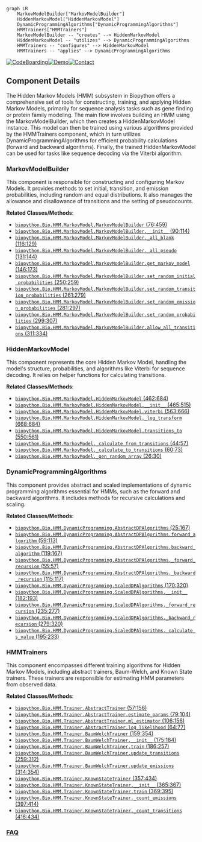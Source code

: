 ```mermaid
graph LR
    MarkovModelBuilder["MarkovModelBuilder"]
    HiddenMarkovModel["HiddenMarkovModel"]
    DynamicProgrammingAlgorithms["DynamicProgrammingAlgorithms"]
    HMMTrainers["HMMTrainers"]
    MarkovModelBuilder -- "creates" --> HiddenMarkovModel
    HiddenMarkovModel -- "utilizes" --> DynamicProgrammingAlgorithms
    HMMTrainers -- "configures" --> HiddenMarkovModel
    HMMTrainers -- "applies" --> DynamicProgrammingAlgorithms
```
[![CodeBoarding](https://img.shields.io/badge/Generated%20by-CodeBoarding-9cf?style=flat-square)](https://github.com/CodeBoarding/CodeBoarding)[![Demo](https://img.shields.io/badge/Try%20our-Demo-blue?style=flat-square)](https://www.codeboarding.org/demo)[![Contact](https://img.shields.io/badge/Contact%20us%20-%20contact@codeboarding.org-lightgrey?style=flat-square)](mailto:contact@codeboarding.org)

## Component Details

The Hidden Markov Models (HMM) subsystem in Biopython offers a comprehensive set of tools for constructing, training, and applying Hidden Markov Models, primarily for sequence analysis tasks such as gene finding or protein family modeling. The main flow involves building an HMM using the MarkovModelBuilder, which then creates a HiddenMarkovModel instance. This model can then be trained using various algorithms provided by the HMMTrainers component, which in turn utilizes DynamicProgrammingAlgorithms for efficient probability calculations (forward and backward algorithms). Finally, the trained HiddenMarkovModel can be used for tasks like sequence decoding via the Viterbi algorithm.

### MarkovModelBuilder
This component is responsible for constructing and configuring Markov Models. It provides methods to set initial, transition, and emission probabilities, including random and equal distributions. It also manages the allowance and disallowance of transitions and the setting of pseudocounts.


**Related Classes/Methods**:

- <a href="https://github.com/biopython/biopython/blob/master/Bio/HMM/MarkovModel.py#L76-L459" target="_blank" rel="noopener noreferrer">`biopython.Bio.HMM.MarkovModel.MarkovModelBuilder` (76:459)</a>
- <a href="https://github.com/biopython/biopython/blob/master/Bio/HMM/MarkovModel.py#L90-L114" target="_blank" rel="noopener noreferrer">`biopython.Bio.HMM.MarkovModel.MarkovModelBuilder.__init__` (90:114)</a>
- <a href="https://github.com/biopython/biopython/blob/master/Bio/HMM/MarkovModel.py#L116-L129" target="_blank" rel="noopener noreferrer">`biopython.Bio.HMM.MarkovModel.MarkovModelBuilder._all_blank` (116:129)</a>
- <a href="https://github.com/biopython/biopython/blob/master/Bio/HMM/MarkovModel.py#L131-L144" target="_blank" rel="noopener noreferrer">`biopython.Bio.HMM.MarkovModel.MarkovModelBuilder._all_pseudo` (131:144)</a>
- <a href="https://github.com/biopython/biopython/blob/master/Bio/HMM/MarkovModel.py#L146-L173" target="_blank" rel="noopener noreferrer">`biopython.Bio.HMM.MarkovModel.MarkovModelBuilder.get_markov_model` (146:173)</a>
- <a href="https://github.com/biopython/biopython/blob/master/Bio/HMM/MarkovModel.py#L250-L259" target="_blank" rel="noopener noreferrer">`biopython.Bio.HMM.MarkovModel.MarkovModelBuilder.set_random_initial_probabilities` (250:259)</a>
- <a href="https://github.com/biopython/biopython/blob/master/Bio/HMM/MarkovModel.py#L261-L279" target="_blank" rel="noopener noreferrer">`biopython.Bio.HMM.MarkovModel.MarkovModelBuilder.set_random_transition_probabilities` (261:279)</a>
- <a href="https://github.com/biopython/biopython/blob/master/Bio/HMM/MarkovModel.py#L281-L297" target="_blank" rel="noopener noreferrer">`biopython.Bio.HMM.MarkovModel.MarkovModelBuilder.set_random_emission_probabilities` (281:297)</a>
- <a href="https://github.com/biopython/biopython/blob/master/Bio/HMM/MarkovModel.py#L299-L307" target="_blank" rel="noopener noreferrer">`biopython.Bio.HMM.MarkovModel.MarkovModelBuilder.set_random_probabilities` (299:307)</a>
- <a href="https://github.com/biopython/biopython/blob/master/Bio/HMM/MarkovModel.py#L311-L334" target="_blank" rel="noopener noreferrer">`biopython.Bio.HMM.MarkovModel.MarkovModelBuilder.allow_all_transitions` (311:334)</a>


### HiddenMarkovModel
This component represents the core Hidden Markov Model, handling the model's structure, probabilities, and algorithms like Viterbi for sequence decoding. It relies on helper functions for calculating transitions.


**Related Classes/Methods**:

- <a href="https://github.com/biopython/biopython/blob/master/Bio/HMM/MarkovModel.py#L462-L684" target="_blank" rel="noopener noreferrer">`biopython.Bio.HMM.MarkovModel.HiddenMarkovModel` (462:684)</a>
- <a href="https://github.com/biopython/biopython/blob/master/Bio/HMM/MarkovModel.py#L465-L515" target="_blank" rel="noopener noreferrer">`biopython.Bio.HMM.MarkovModel.HiddenMarkovModel.__init__` (465:515)</a>
- <a href="https://github.com/biopython/biopython/blob/master/Bio/HMM/MarkovModel.py#L563-L666" target="_blank" rel="noopener noreferrer">`biopython.Bio.HMM.MarkovModel.HiddenMarkovModel.viterbi` (563:666)</a>
- <a href="https://github.com/biopython/biopython/blob/master/Bio/HMM/MarkovModel.py#L668-L684" target="_blank" rel="noopener noreferrer">`biopython.Bio.HMM.MarkovModel.HiddenMarkovModel._log_transform` (668:684)</a>
- <a href="https://github.com/biopython/biopython/blob/master/Bio/HMM/MarkovModel.py#L550-L561" target="_blank" rel="noopener noreferrer">`biopython.Bio.HMM.MarkovModel.HiddenMarkovModel.transitions_to` (550:561)</a>
- <a href="https://github.com/biopython/biopython/blob/master/Bio/HMM/MarkovModel.py#L44-L57" target="_blank" rel="noopener noreferrer">`biopython.Bio.HMM.MarkovModel._calculate_from_transitions` (44:57)</a>
- <a href="https://github.com/biopython/biopython/blob/master/Bio/HMM/MarkovModel.py#L60-L73" target="_blank" rel="noopener noreferrer">`biopython.Bio.HMM.MarkovModel._calculate_to_transitions` (60:73)</a>
- <a href="https://github.com/biopython/biopython/blob/master/Bio/HMM/MarkovModel.py#L26-L30" target="_blank" rel="noopener noreferrer">`biopython.Bio.HMM.MarkovModel._gen_random_array` (26:30)</a>


### DynamicProgrammingAlgorithms
This component provides abstract and scaled implementations of dynamic programming algorithms essential for HMMs, such as the forward and backward algorithms. It includes methods for recursive calculations and scaling.


**Related Classes/Methods**:

- <a href="https://github.com/biopython/biopython/blob/master/Bio/HMM/DynamicProgramming.py#L25-L167" target="_blank" rel="noopener noreferrer">`biopython.Bio.HMM.DynamicProgramming.AbstractDPAlgorithms` (25:167)</a>
- <a href="https://github.com/biopython/biopython/blob/master/Bio/HMM/DynamicProgramming.py#L59-L113" target="_blank" rel="noopener noreferrer">`biopython.Bio.HMM.DynamicProgramming.AbstractDPAlgorithms.forward_algorithm` (59:113)</a>
- <a href="https://github.com/biopython/biopython/blob/master/Bio/HMM/DynamicProgramming.py#L119-L167" target="_blank" rel="noopener noreferrer">`biopython.Bio.HMM.DynamicProgramming.AbstractDPAlgorithms.backward_algorithm` (119:167)</a>
- <a href="https://github.com/biopython/biopython/blob/master/Bio/HMM/DynamicProgramming.py#L55-L57" target="_blank" rel="noopener noreferrer">`biopython.Bio.HMM.DynamicProgramming.AbstractDPAlgorithms._forward_recursion` (55:57)</a>
- <a href="https://github.com/biopython/biopython/blob/master/Bio/HMM/DynamicProgramming.py#L115-L117" target="_blank" rel="noopener noreferrer">`biopython.Bio.HMM.DynamicProgramming.AbstractDPAlgorithms._backward_recursion` (115:117)</a>
- <a href="https://github.com/biopython/biopython/blob/master/Bio/HMM/DynamicProgramming.py#L170-L320" target="_blank" rel="noopener noreferrer">`biopython.Bio.HMM.DynamicProgramming.ScaledDPAlgorithms` (170:320)</a>
- <a href="https://github.com/biopython/biopython/blob/master/Bio/HMM/DynamicProgramming.py#L182-L193" target="_blank" rel="noopener noreferrer">`biopython.Bio.HMM.DynamicProgramming.ScaledDPAlgorithms.__init__` (182:193)</a>
- <a href="https://github.com/biopython/biopython/blob/master/Bio/HMM/DynamicProgramming.py#L235-L277" target="_blank" rel="noopener noreferrer">`biopython.Bio.HMM.DynamicProgramming.ScaledDPAlgorithms._forward_recursion` (235:277)</a>
- <a href="https://github.com/biopython/biopython/blob/master/Bio/HMM/DynamicProgramming.py#L279-L320" target="_blank" rel="noopener noreferrer">`biopython.Bio.HMM.DynamicProgramming.ScaledDPAlgorithms._backward_recursion` (279:320)</a>
- <a href="https://github.com/biopython/biopython/blob/master/Bio/HMM/DynamicProgramming.py#L195-L233" target="_blank" rel="noopener noreferrer">`biopython.Bio.HMM.DynamicProgramming.ScaledDPAlgorithms._calculate_s_value` (195:233)</a>


### HMMTrainers
This component encompasses different training algorithms for Hidden Markov Models, including abstract trainers, Baum-Welch, and Known State trainers. These trainers are responsible for estimating HMM parameters from observed data.


**Related Classes/Methods**:

- <a href="https://github.com/biopython/biopython/blob/master/Bio/HMM/Trainer.py#L57-L156" target="_blank" rel="noopener noreferrer">`biopython.Bio.HMM.Trainer.AbstractTrainer` (57:156)</a>
- <a href="https://github.com/biopython/biopython/blob/master/Bio/HMM/Trainer.py#L79-L104" target="_blank" rel="noopener noreferrer">`biopython.Bio.HMM.Trainer.AbstractTrainer.estimate_params` (79:104)</a>
- <a href="https://github.com/biopython/biopython/blob/master/Bio/HMM/Trainer.py#L106-L156" target="_blank" rel="noopener noreferrer">`biopython.Bio.HMM.Trainer.AbstractTrainer.ml_estimator` (106:156)</a>
- <a href="https://github.com/biopython/biopython/blob/master/Bio/HMM/Trainer.py#L64-L77" target="_blank" rel="noopener noreferrer">`biopython.Bio.HMM.Trainer.AbstractTrainer.log_likelihood` (64:77)</a>
- <a href="https://github.com/biopython/biopython/blob/master/Bio/HMM/Trainer.py#L159-L354" target="_blank" rel="noopener noreferrer">`biopython.Bio.HMM.Trainer.BaumWelchTrainer` (159:354)</a>
- <a href="https://github.com/biopython/biopython/blob/master/Bio/HMM/Trainer.py#L175-L184" target="_blank" rel="noopener noreferrer">`biopython.Bio.HMM.Trainer.BaumWelchTrainer.__init__` (175:184)</a>
- <a href="https://github.com/biopython/biopython/blob/master/Bio/HMM/Trainer.py#L186-L257" target="_blank" rel="noopener noreferrer">`biopython.Bio.HMM.Trainer.BaumWelchTrainer.train` (186:257)</a>
- <a href="https://github.com/biopython/biopython/blob/master/Bio/HMM/Trainer.py#L259-L312" target="_blank" rel="noopener noreferrer">`biopython.Bio.HMM.Trainer.BaumWelchTrainer.update_transitions` (259:312)</a>
- <a href="https://github.com/biopython/biopython/blob/master/Bio/HMM/Trainer.py#L314-L354" target="_blank" rel="noopener noreferrer">`biopython.Bio.HMM.Trainer.BaumWelchTrainer.update_emissions` (314:354)</a>
- <a href="https://github.com/biopython/biopython/blob/master/Bio/HMM/Trainer.py#L357-L434" target="_blank" rel="noopener noreferrer">`biopython.Bio.HMM.Trainer.KnownStateTrainer` (357:434)</a>
- <a href="https://github.com/biopython/biopython/blob/master/Bio/HMM/Trainer.py#L365-L367" target="_blank" rel="noopener noreferrer">`biopython.Bio.HMM.Trainer.KnownStateTrainer.__init__` (365:367)</a>
- <a href="https://github.com/biopython/biopython/blob/master/Bio/HMM/Trainer.py#L369-L395" target="_blank" rel="noopener noreferrer">`biopython.Bio.HMM.Trainer.KnownStateTrainer.train` (369:395)</a>
- <a href="https://github.com/biopython/biopython/blob/master/Bio/HMM/Trainer.py#L397-L414" target="_blank" rel="noopener noreferrer">`biopython.Bio.HMM.Trainer.KnownStateTrainer._count_emissions` (397:414)</a>
- <a href="https://github.com/biopython/biopython/blob/master/Bio/HMM/Trainer.py#L416-L434" target="_blank" rel="noopener noreferrer">`biopython.Bio.HMM.Trainer.KnownStateTrainer._count_transitions` (416:434)</a>




### [FAQ](https://github.com/CodeBoarding/GeneratedOnBoardings/tree/main?tab=readme-ov-file#faq)